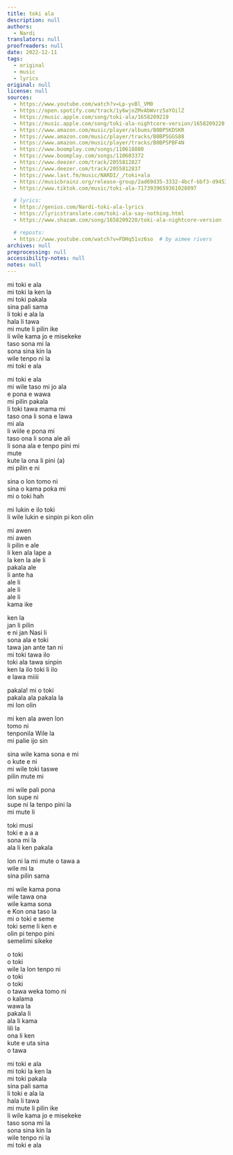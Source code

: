 ```yaml
---
title: toki ala
description: null
authors:
  - Nardi
translators: null
proofreaders: null
date: 2022-12-11
tags:
  - original
  - music
  - lyrics
original: null
license: null
sources:
  - https://www.youtube.com/watch?v=Lp-yvBl_VM0
  - https://open.spotify.com/track/1y6wjoZMvAbWvrz5aYOilZ
  - https://music.apple.com/song/toki-ala/1658209219
  - https://music.apple.com/song/toki-ala-nightcore-version/1658209220
  - https://www.amazon.com/music/player/albums/B0BP5KDSKR
  - https://www.amazon.com/music/player/tracks/B0BP5GGS88
  - https://www.amazon.com/music/player/tracks/B0BP5PBF4N
  - https://www.boomplay.com/songs/110618880
  - https://www.boomplay.com/songs/110603372
  - https://www.deezer.com/track/2055812827
  - https://www.deezer.com/track/2055812837
  - https://www.last.fm/music/NARDI/_/toki+ala
  - https://musicbrainz.org/release-group/2ad69d35-3332-4bcf-bbf3-d9453cd4128d
  - https://www.tiktok.com/music/toki-ala-7173939659361028097

  # lyrics:
  - https://genius.com/Nardi-toki-ala-lyrics
  - https://lyricstranslate.com/toki-ala-say-nothing.html
  - https://www.shazam.com/song/1658209220/toki-ala-nightcore-version

  # reposts:
  - https://www.youtube.com/watch?v=FDHq51vz6so  # by aimee rivers
archives: null
preprocessing: null
accessibility-notes: null
notes: null
---
```


mi toki e ala  \
mi toki la ken la  \
mi toki pakala  \
sina pali sama  \
li toki e ala la  \
hala li tawa  \
mi mute li pilin ike  \
li wile kama jo e misekeke  \
taso sona mi la  \
sona sina kin la  \
wile tenpo ni la  \
mi toki e ala

mi toki e ala  \
mi wile taso mi jo ala  \
e pona e wawa  \
mi pilin pakala  \
li toki tawa mama mi  \
taso ona li sona e lawa  \
mi ala  \
li wiile e pona mi  \
taso ona li sona ale ali  \
li sona ala e tenpo pini mi  \
mute  \
kute la ona li pini (a)  \
mi pilin e ni

sina o lon tomo ni  \
sina o kama poka mi  \
mi o toki hah

mi lukin e ilo toki  \
li wile lukin e sinpin pi kon olin

mi awen  \
mi awen  \
li pilin e ale  \
li ken ala lape a  \
la ken la ale li  \
pakala ale  \
li ante ha  \
ale li  \
ale li  \
ale li  \
kama ike

ken la  \
jan li pilin  \
e ni jan Nasi li  \
sona ala e toki  \
tawa jan ante tan ni  \
mi toki tawa ilo  \
toki ala tawa sinpin  \
ken la ilo toki li ilo  \
e lawa miiii

pakala! mi o toki  \
pakala ala pakala la  \
mi lon olin

mi ken ala awen lon  \
tomo ni  \
tenponila Wile la  \
mi palie ijo sin

sina wile kama sona e mi  \
o kute e ni  \
mi wile toki taswe  \
pilin mute mi

mi wile pali pona  \
lon supe ni  \
supe ni la tenpo pini la  \
mi mute li

toki musi  \
toki e a a a  \
sona mi la  \
ala li ken pakala

lon ni la mi mute o tawa a  \
wile mi la  \
sina pilin sama

mi wile kama pona  \
wile tawa ona  \
wile kama sona  \
e Kon ona taso la  \
mi o toki e seme  \
toki seme li ken e  \
olin pi tenpo pini  \
semelimi sikeke

o toki  \
o toki  \
wile la lon tenpo ni  \
o toki  \
o toki  \
o tawa weka tomo ni  \
o kalama  \
wawa la  \
pakala li  \
ala li kama  \
lili la  \
ona li ken  \
kute e uta sina  \
o tawa

mi toki e ala  \
mi toki la ken la  \
mi toki pakala  \
sina pali sama  \
li toki e ala la  \
hala li tawa  \
mi mute li pilin ike  \
li wile kama jo e misekeke  \
taso sona mi la  \
sona sina kin la  \
wile tenpo ni la  \
mi toki e ala
